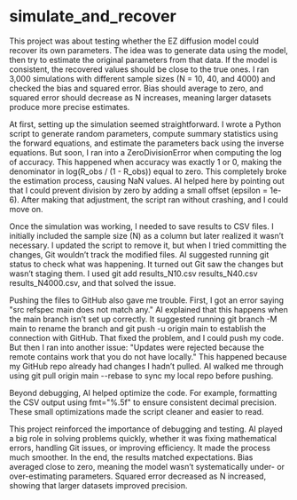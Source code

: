 # simulate_and_recover

This project was about testing whether the EZ diffusion model could recover its own parameters. The idea was to generate data using the model, then try to estimate the original parameters from that data. If the model is consistent, the recovered values should be close to the true ones. I ran 3,000 simulations with different sample sizes (N = 10, 40, and 4000) and checked the bias and squared error. Bias should average to zero, and squared error should decrease as N increases, meaning larger datasets produce more precise estimates.

At first, setting up the simulation seemed straightforward. I wrote a Python script to generate random parameters, compute summary statistics using the forward equations, and estimate the parameters back using the inverse equations. But soon, I ran into a ZeroDivisionError when computing the log of accuracy. This happened when accuracy was exactly 1 or 0, making the denominator in log(R_obs / (1 - R_obs)) equal to zero. This completely broke the estimation process, causing NaN values. AI helped here by pointing out that I could prevent division by zero by adding a small offset (epsilon = 1e-6). After making that adjustment, the script ran without crashing, and I could move on.

Once the simulation was working, I needed to save results to CSV files. I initially included the sample size (N) as a column but later realized it wasn’t necessary. I updated the script to remove it, but when I tried committing the changes, Git wouldn’t track the modified files. AI suggested running git status to check what was happening. It turned out Git saw the changes but wasn’t staging them. I used git add results_N10.csv results_N40.csv results_N4000.csv, and that solved the issue.

Pushing the files to GitHub also gave me trouble. First, I got an error saying "src refspec main does not match any." AI explained that this happens when the main branch isn’t set up correctly. It suggested running git branch -M main to rename the branch and git push -u origin main to establish the connection with GitHub. That fixed the problem, and I could push my code. But then I ran into another issue: "Updates were rejected because the remote contains work that you do not have locally." This happened because my GitHub repo already had changes I hadn’t pulled. AI walked me through using git pull origin main --rebase to sync my local repo before pushing. 

Beyond debugging, AI helped optimize the code. For example, formatting the CSV output using fmt="%.5f" to ensure consistent decimal precision. These small optimizations made the script cleaner and easier to read.

This project reinforced the importance of debugging and testing. AI played a big role in solving problems quickly, whether it was fixing mathematical errors, handling Git issues, or improving efficiency. It made the process much smoother. In the end, the results matched expectations. Bias averaged close to zero, meaning the model wasn’t systematically under- or over-estimating parameters. Squared error decreased as N increased, showing that larger datasets improved precision.